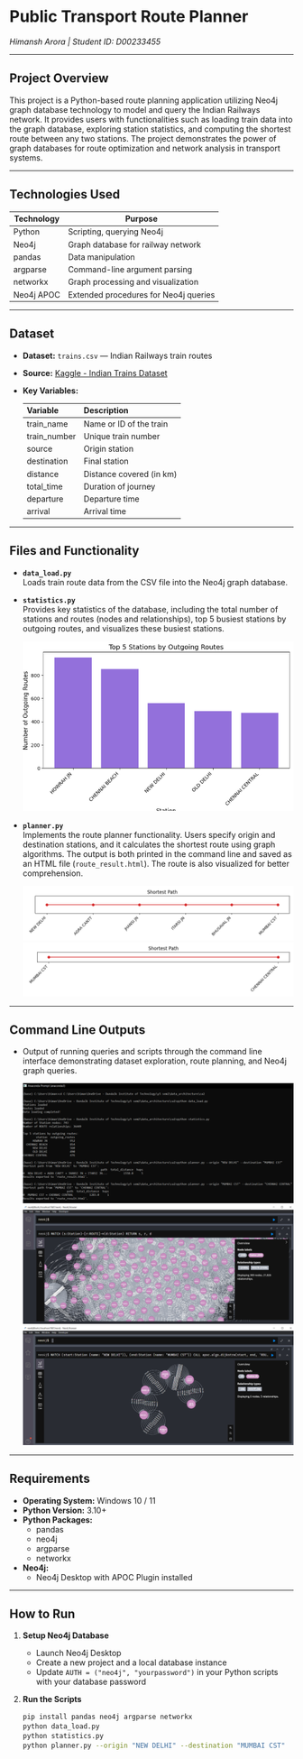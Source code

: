 # Public Transport Route Planner  
*Himansh Arora | Student ID: D00233455*

---

## Project Overview

This project is a Python-based route planning application utilizing Neo4j graph database technology to model and query the Indian Railways network. It provides users with functionalities such as loading train data into the graph database, exploring station statistics, and computing the shortest route between any two stations. The project demonstrates the power of graph databases for route optimization and network analysis in transport systems.

---

## Technologies Used

| Technology  | Purpose                                |
|-------------|--------------------------------------|
| Python      | Scripting, querying Neo4j             |
| Neo4j       | Graph database for railway network    |
| pandas      | Data manipulation                     |
| argparse    | Command-line argument parsing         |
| networkx    | Graph processing and visualization    |
| Neo4j APOC  | Extended procedures for Neo4j queries |

---

## Dataset

- **Dataset:** `trains.csv` — Indian Railways train routes  
- **Source:** [Kaggle - Indian Trains Dataset](https://www.kaggle.com/datasets/dnyaneshyeole/indian-trains?select=trains.csv)  
- **Key Variables:**

  | Variable       | Description                         |
  |----------------|-----------------------------------|
  | train_name     | Name or ID of the train            |
  | train_number   | Unique train number                 |
  | source        | Origin station                     |
  | destination   | Final station                     |
  | distance      | Distance covered (in km)           |
  | total_time    | Duration of journey                 |
  | departure     | Departure time                     |
  | arrival       | Arrival time                       |

---

## Files and Functionality

- **`data_load.py`**  
  Loads train route data from the CSV file into the Neo4j graph database.

- **`statistics.py`**  
  Provides key statistics of the database, including the total number of stations and routes (nodes and relationships), top 5 busiest stations by outgoing routes, and visualizes these busiest stations.  

  ![Statistics Output](stats.png)

- **`planner.py`**  
  Implements the route planner functionality. Users specify origin and destination stations, and it calculates the shortest route using graph algorithms. The output is both printed in the command line and saved as an HTML file (`route_result.html`). The route is also visualized for better comprehension.

  ![Route Visualization 1](route.png)  
  ![Route Visualization 2](route2.png)

---

## Command Line Outputs

- Output of running queries and scripts through the command line interface demonstrating dataset exploration, route planning, and Neo4j graph queries.

  ![CLI Output](functionality.PNG)  
  ![Neo4j Stations Graph](graph.PNG)  
  ![Neo4j Route Query](graph2.PNG)

---

## Requirements

- **Operating System:** Windows 10 / 11  
- **Python Version:** 3.10+  
- **Python Packages:**  
  - pandas  
  - neo4j  
  - argparse  
  - networkx  
- **Neo4j:**  
  - Neo4j Desktop with APOC Plugin installed  

---

## How to Run

1. **Setup Neo4j Database**  
   - Launch Neo4j Desktop  
   - Create a new project and a local database instance  
   - Update `AUTH = ("neo4j", "yourpassword")` in your Python scripts with your database password  

2. **Run the Scripts**  
   ```bash
   pip install pandas neo4j argparse networkx
   python data_load.py
   python statistics.py
   python planner.py --origin "NEW DELHI" --destination "MUMBAI CST"
